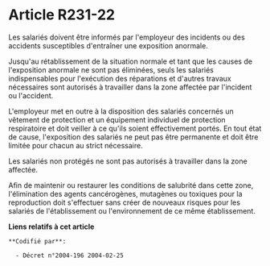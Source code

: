 # Article R231-22

Les salariés doivent être informés par l'employeur des incidents ou des accidents susceptibles d'entraîner une exposition
anormale.

Jusqu'au rétablissement de la situation normale et tant que les causes de l'exposition anormale ne sont pas éliminées, seuls
les salariés indispensables pour l'exécution des réparations et d'autres travaux nécessaires sont autorisés à travailler dans
la zone affectée par l'incident ou l'accident.

L'employeur met en outre à la disposition des salariés concernés un vêtement de protection et un équipement individuel de
protection respiratoire et doit veiller à ce qu'ils soient effectivement portés. En tout état de cause, l'exposition des
salariés ne peut pas être permanente et doit être limitée pour chacun au strict nécessaire.

Les salariés non protégés ne sont pas autorisés à travailler dans la zone affectée.

Afin de maintenir ou restaurer les conditions de salubrité dans cette zone, l'élimination des agents cancérogènes, mutagènes
ou toxiques pour la reproduction doit s'effectuer sans créer de nouveaux risques pour les salariés de l'établissement ou
l'environnement de ce même établissement.

**Liens relatifs à cet article**

	**Codifié par**:

	  - Décret n°2004-196 2004-02-25
